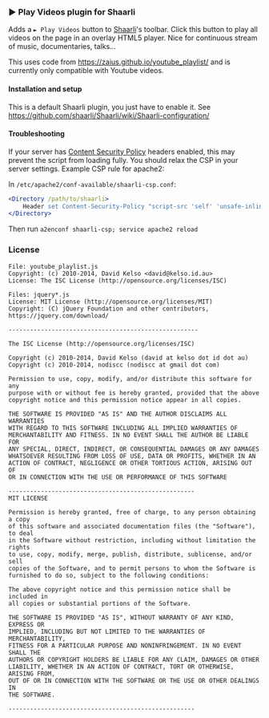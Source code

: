 ### ► Play Videos plugin for Shaarli

Adds a `► Play Videos` button to [Shaarli](https://github.com/shaarli/Shaarli)'s toolbar. Click this button to play all videos on the page in an overlay HTML5 player. Nice for continuous stream of music, documentaries, talks...

<!-- TODO screenshot -->

This uses code from https://zaius.github.io/youtube_playlist/ and is currently only compatible with Youtube videos.

#### Installation and setup

This is a default Shaarli plugin, you just have to enable it. See https://github.com/shaarli/Shaarli/wiki/Shaarli-configuration/


#### Troubleshooting

If your server has [Content Security Policy](http://content-security-policy.com/) headers enabled, this may prevent the script from loading fully. You should relax the CSP in your server settings. Example CSP rule for apache2:

In `/etc/apache2/conf-available/shaarli-csp.conf`:

```apache
<Directory /path/to/shaarli>
    Header set Content-Security-Policy "script-src 'self' 'unsafe-inline' https://www.youtube.com https://s.ytimg.com 'unsafe-eval'"
</Directory>
```

Then run `a2enconf shaarli-csp; service apache2 reload`

### License
```
File: youtube_playlist.js
Copyright: (c) 2010-2014, David Kelso <david@kelso.id.au>
License: The ISC License (http://opensource.org/licenses/ISC)

Files: jquery*.js
License: MIT License (http://opensource.org/licenses/MIT)
Copyright: (C) jQuery Foundation and other contributors, https://jquery.com/download/

-----------------------------------------------------

The ISC License (http://opensource.org/licenses/ISC)

Copyright (c) 2010-2014, David Kelso (david at kelso dot id dot au)  
Copyright (c) 2010-2014, nodiscc (nodiscc at gmail dot com)

Permission to use, copy, modify, and/or distribute this software for any
purpose with or without fee is hereby granted, provided that the above
copyright notice and this permission notice appear in all copies.

THE SOFTWARE IS PROVIDED "AS IS" AND THE AUTHOR DISCLAIMS ALL WARRANTIES
WITH REGARD TO THIS SOFTWARE INCLUDING ALL IMPLIED WARRANTIES OF
MERCHANTABILITY AND FITNESS. IN NO EVENT SHALL THE AUTHOR BE LIABLE FOR
ANY SPECIAL, DIRECT, INDIRECT, OR CONSEQUENTIAL DAMAGES OR ANY DAMAGES
WHATSOEVER RESULTING FROM LOSS OF USE, DATA OR PROFITS, WHETHER IN AN
ACTION OF CONTRACT, NEGLIGENCE OR OTHER TORTIOUS ACTION, ARISING OUT OF
OR IN CONNECTION WITH THE USE OR PERFORMANCE OF THIS SOFTWARE

----------------------------------------------------
MIT LICENSE

Permission is hereby granted, free of charge, to any person obtaining a copy
of this software and associated documentation files (the "Software"), to deal
in the Software without restriction, including without limitation the rights
to use, copy, modify, merge, publish, distribute, sublicense, and/or sell
copies of the Software, and to permit persons to whom the Software is
furnished to do so, subject to the following conditions:

The above copyright notice and this permission notice shall be included in
all copies or substantial portions of the Software.

THE SOFTWARE IS PROVIDED "AS IS", WITHOUT WARRANTY OF ANY KIND, EXPRESS OR
IMPLIED, INCLUDING BUT NOT LIMITED TO THE WARRANTIES OF MERCHANTABILITY,
FITNESS FOR A PARTICULAR PURPOSE AND NONINFRINGEMENT. IN NO EVENT SHALL THE
AUTHORS OR COPYRIGHT HOLDERS BE LIABLE FOR ANY CLAIM, DAMAGES OR OTHER
LIABILITY, WHETHER IN AN ACTION OF CONTRACT, TORT OR OTHERWISE, ARISING FROM,
OUT OF OR IN CONNECTION WITH THE SOFTWARE OR THE USE OR OTHER DEALINGS IN
THE SOFTWARE.

----------------------------------------------------
```
